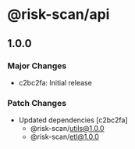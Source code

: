 # @risk-scan/api

## 1.0.0

### Major Changes

- c2bc2fa: Initial release

### Patch Changes

- Updated dependencies [c2bc2fa]
  - @risk-scan/utils@1.0.0
  - @risk-scan/etl@1.0.0
